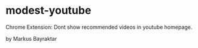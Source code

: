 # modest-youtube

Chrome Extension: Dont show recommended videos in youtube homepage.

by Markus Bayraktar
